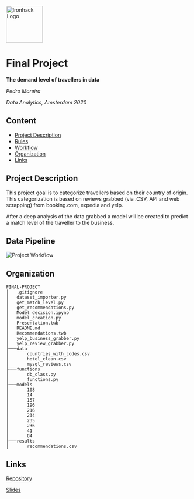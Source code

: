 <img src="https://bit.ly/2VnXWr2" alt="Ironhack Logo" width="100"/>

# Final Project

**The demand level of travellers in data**

*Pedro Moreira*

*Data Analytics, Amsterdam 2020*

## Content
- [Project Description](#project-description)
- [Rules](#rules)
- [Workflow](#workflow)
- [Organization](#organization)
- [Links](#links)

## Project Description
This project goal is to categorize travellers based on their country of origin. This categorization is based on reviews grabbed (via .CSV, API and web scrapping) from booking.com, expedia and yelp.

After a deep analysis of the data grabbed a model will be created to predict a match level of the traveller to the business.

## Data Pipeline
<img src="https://drive.google.com/open?id=162Heb4EuZ6DcV0PUhXNGiobYvWJ04Ha-" alt="Project Workflow">

## Organization
```
FINAL-PROJECT
│   .gitignore
│   dataset_importer.py
│   get_match_level.py
│   get_recommendations.py
│   Model decision.ipynb
│   model_creation.py
│   Presentation.twb
│   README.md
│   Recommendations.twb
│   yelp_business_grabber.py
│   yelp_review_grabber.py
├───data
│       countries_with_codes.csv
│       hotel_clean.csv
│       mysql_reviews.csv
├───functions
│       db_class.py
│       functions.py
├───models
│       108
│       14
│       157
│       196
│       216
│       234
│       235
│       236
│       41
│       84
├───results
│       recommendations.csv

```
## Links

[Repository](https://github.com/pmoreira1/final-project)

[Slides](https://docs.google.com/presentation/d/1j0eeq0fz75578fAVJXVEYlf8t-NFS1X-Zo07Bfz8IWA/edit?usp=sharing)

